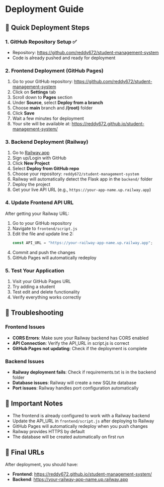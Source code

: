 # Deployment Guide

## 🚀 Quick Deployment Steps

### 1. GitHub Repository Setup ✅

- Repository: https://github.com/reddy672/student-management-system
- Code is already pushed and ready for deployment

### 2. Frontend Deployment (GitHub Pages)

1. Go to your GitHub repository: https://github.com/reddy672/student-management-system
2. Click on **Settings** tab
3. Scroll down to **Pages** section
4. Under **Source**, select **Deploy from a branch**
5. Choose **main** branch and **/(root)** folder
6. Click **Save**
7. Wait a few minutes for deployment
8. Your site will be available at: https://reddy672.github.io/student-management-system/

### 3. Backend Deployment (Railway)

1. Go to [Railway.app](https://railway.app)
2. Sign up/Login with GitHub
3. Click **New Project**
4. Select **Deploy from GitHub repo**
5. Choose your repository: `reddy672/student-management-system`
6. Railway will automatically detect the Flask app in the `backend/` folder
7. Deploy the project
8. Get your live API URL (e.g., `https://your-app-name.up.railway.app`)

### 4. Update Frontend API URL

After getting your Railway URL:

1. Go to your GitHub repository
2. Navigate to `frontend/script.js`
3. Edit the file and update line 2:
   ```javascript
   const API_URL = "https://your-railway-app-name.up.railway.app";
   ```
4. Commit and push the changes
5. GitHub Pages will automatically redeploy

### 5. Test Your Application

1. Visit your GitHub Pages URL
2. Try adding a student
3. Test edit and delete functionality
4. Verify everything works correctly

## 🔧 Troubleshooting

### Frontend Issues

- **CORS Errors**: Make sure your Railway backend has CORS enabled
- **API Connection**: Verify the API_URL in script.js is correct
- **GitHub Pages not updating**: Check if the deployment is complete

### Backend Issues

- **Railway deployment fails**: Check if requirements.txt is in the backend folder
- **Database issues**: Railway will create a new SQLite database
- **Port issues**: Railway handles port configuration automatically

## 📝 Important Notes

- The frontend is already configured to work with a Railway backend
- Update the API_URL in `frontend/script.js` after deploying to Railway
- GitHub Pages will automatically redeploy when you push changes
- Railway provides HTTPS by default
- The database will be created automatically on first run

## 🎯 Final URLs

After deployment, you should have:

- **Frontend**: https://reddy672.github.io/student-management-system/
- **Backend**: https://your-railway-app-name.up.railway.app
